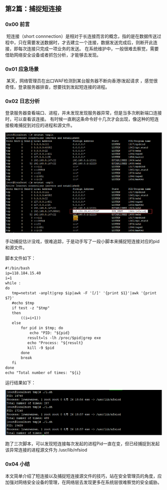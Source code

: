 ## 第2篇：捕捉短连接

### 0x00 前言

​	短连接（short connnection）是相对于长连接而言的概念，指的是在数据传送过程中，只在需要发送数据时，才去建立一个连接，数据发送完成后，则断开此连接，即每次连接只完成一项业务的发送。 在系统维护中，一般很难去察觉，需要借助网络安全设备或者抓包分析，才能够去发现。

### 0x01 应急场景

​	某天，网络管理员在出口WAF检测到某台服务器不断向香港I发起请求 ，感觉很奇怪，登录服务器排查，想要找到发起短连接的进程。

### 0x02 日志分析

​	登录服务器查看端口、进程，并未发现发现服务器异常，但是当多次刷新端口连接时，可以查看该连接。 有时候一直刷这条命令好十几次才会出现，像这种的短连接极难捕捉到对应的进程和源文件。 

![](image/linux-11-1.png)

手动捕捉估计没戏，很难追踪，于是动手写了一段小脚本来捕捉短连接对应的pid和源文件。

脚本文件如下：

~~~
#!/bin/bash
ip=118.184.15.40
i=1
while :
do
   tmp=netstat -anplt|grep $ip|awk -F '[/]' '{print $1}'|awk '{print $7}'
   #echo $tmp
   if test -z "$tmp"
   then
       ((i=i+1)) 
   else
       for pid in $tmp; do
           echo "PID: "${pid}
          result=ls -lh /proc/$pid|grep exe
          echo "Process: "${result}
          kill -9 $pid
       done
       break
   fi 
done
echo "Total number of times: "${i}
~~~

运行结果如下： 

![](image/linux-11-2.png)

跑了三次脚本，可以发现短连接每次发起的进程Pid一直在变，但已经捕捉到发起该异常连接的进程源文件为 /usr/lib/nfsiod

### 0x04 小结

​	本文简单介绍了短连接以及捕捉短连接源文件的技巧，站在安全管理员的角度，应加强对网络安全设备的管理，在网络层去发现更多在系统层很难察觉的安全威胁。
